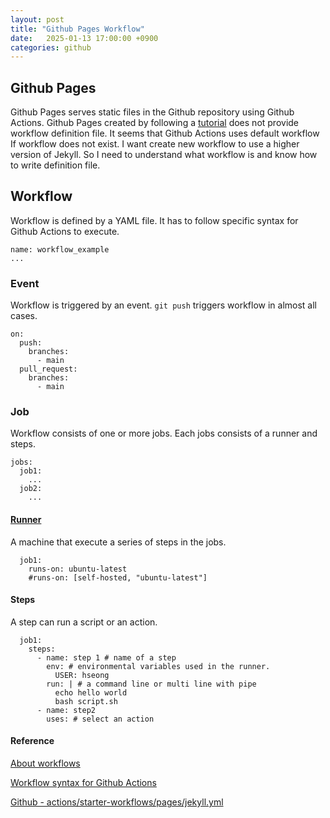 ```yaml
---
layout: post
title: "Github Pages Workflow"
date:   2025-01-13 17:00:00 +0900
categories: github
---
```

## Github Pages
Github Pages serves static files in the Github repository using Github Actions.
Github Pages created by following a [tutorial](https://github.com/skills/github-pages) does not provide workflow definition file. It seems that Github Actions uses default workflow If workflow does not exist. I want create new workflow to use a higher version of Jekyll. So I need to understand what workflow is and know how to write definition file.

## Workflow
Workflow is defined by a YAML file. It has to follow specific syntax for Github Actions to execute.
```
name: workflow_example
...
```
### Event
Workflow is triggered by an event.
`git push` triggers workflow in almost all cases.
```
on:
  push:
    branches:
      - main
  pull_request:
    branches:
      - main
```
### Job
Workflow consists of one or more jobs.
Each jobs consists of a runner and steps.
```
jobs:
  job1:
    ...
  job2:
    ...
```
#### [Runner](https://docs.github.com/en/actions/using-github-hosted-runners)
A machine that execute a series of steps in the jobs.
```
  job1:
    runs-on: ubuntu-latest
    #runs-on: [self-hosted, "ubuntu-latest"]
```
#### Steps
A step can run a script or an action.
```
  job1:
    steps:
      - name: step 1 # name of a step
        env: # environmental variables used in the runner.
          USER: hseong
        run: | # a command line or multi line with pipe 
          echo hello world
          bash script.sh
      - name: step2
        uses: # select an action
```

#### Reference
[About workflows](https://docs.github.com/en/actions/writing-workflows/about-workflows)


[Workflow syntax for Github Actions](https://docs.github.com/en/actions/writing-workflows/workflow-syntax-for-github-actions)


[Github - actions/starter-workflows/pages/jekyll.yml](https://github.com/actions/starter-workflows/blob/main/pages/jekyll.yml)
